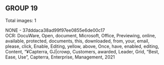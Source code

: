## GROUP 19
Total images: 1  

NONE - 37dddaca38ad99f97ee0855e6de00c17  
OCR: DocuWare, Open, document, Microsoft, Office, Previewing, online, available, protected, documents, this, downloaded, from, your, email, please, click, Enable, Editing, yellow, above, Once, have, enabled, editing, Content, “¥Capterra, GJ|crowp, Customers, awarded, Leader, Grid, “Best, Ease, Use”, Capterra, Enterprise, Management, 2021  

